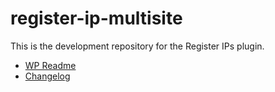 register-ip-multisite
=====================

This is the development repository for the Register IPs plugin.

* [WP Readme](readme.txt)
* [Changelog](changelog.txt)